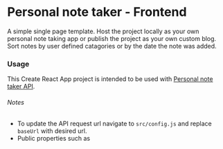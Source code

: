 # Personal note taker - Frontend
A simple single page template. Host the project locally as your own personal note taking app or publish the project as your own custom blog. Sort notes by user defined catagories or by the date the note was added. 

### Usage
This Create React App project is intended to be used with [Personal note taker API](http://github.com/benjduff/blog-template-api). 

###### Notes
* To update the API request url navigate to ```src/config.js``` and replace ```baseUrl``` with desired url.
* Public properties such as <Title>, <Head> and favicon.ico can be updated from the **Public** directory.
* Individually styled components are styled directly inside the components .js file using *styled-components*. Shared component styles are edited from ```styles/globalStyles.js```.
* This project was intended to utilize functional components and hooks as much as possible.
* Take note of React-Toastify toast for notifications regarding errors, successful actions and other useful info.

### Why did you create this?
The technical purpose of this project was to improve my skills as a full stack developer and get familiar with react hooks. React development is in high demand and this seemed like the perfect project to maximise the use of hooks and hooks only. On a personal note I wanted somewhere to write my thoughts as they pop into my head while I'm developing other projects. Running this blog template on a local server allows me to keep track of, catagorise and edit any random thoughts I have that aren't interesting enough to make it into Trello or my todo list.

### Frameworks used
* axios
* react
* react-dom
* react-dropdown
* react-router-dom
* react-scripts
* react-select
* react-toastify
* styled-components
* universal-cookie

### Contributions
If you would like to add a feature please feel free to submit a pull request.

### License
[MIT](https://github.com/benjduff/blog-template-frontend/blob/master/LICENSE)


